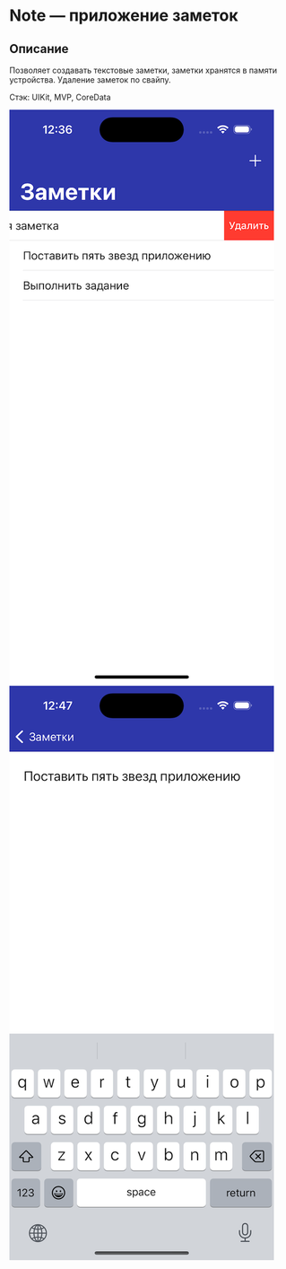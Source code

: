 # Note — приложение заметок 

## Описание
Позволяет создавать текстовые заметки, заметки хранятся в памяти устройства. 
Удаление заметок по свайпу.

Стэк: UIKit, MVP, CoreData

![Image alt](https://github.com/efimovmay/Notes/blob/main/Screen1.png) ![Image alt](https://github.com/efimovmay/Notes/blob/main/Screen2.png)
